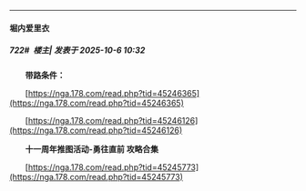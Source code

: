 ﻿
*****

####  堀内爱里衣  
##### 722#         楼主| 发表于 2025-10-6 10:32

       <strong>带路条件：</strong>

       [https://nga.178.com/read.php?tid=45246365](https://nga.178.com/read.php?tid=45246365)

       [https://nga.178.com/read.php?tid=45246126](https://nga.178.com/read.php?tid=45246126)

       <strong>十一周年推图活动-勇往直前 攻略合集</strong>

       [https://nga.178.com/read.php?tid=45245773](https://nga.178.com/read.php?tid=45245773)

